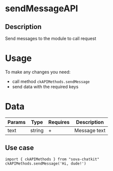 # sendMessageAPI
## Description
Send messages to the module to call request

# Usage
To make any changes you need:  
* call method `ckAPIMethods.sendMessage` 
* send data with the required keys  

# Data
| Params   | Type    | Requires | Description     |
|----------|---------|----------|-----------------|
| text     | string  | +        | Message text    |

## Use case
```
import { ckAPIMethods } from "sova-chatkit"
ckAPIMethods.sendMessage('Hi, dude!')
```

